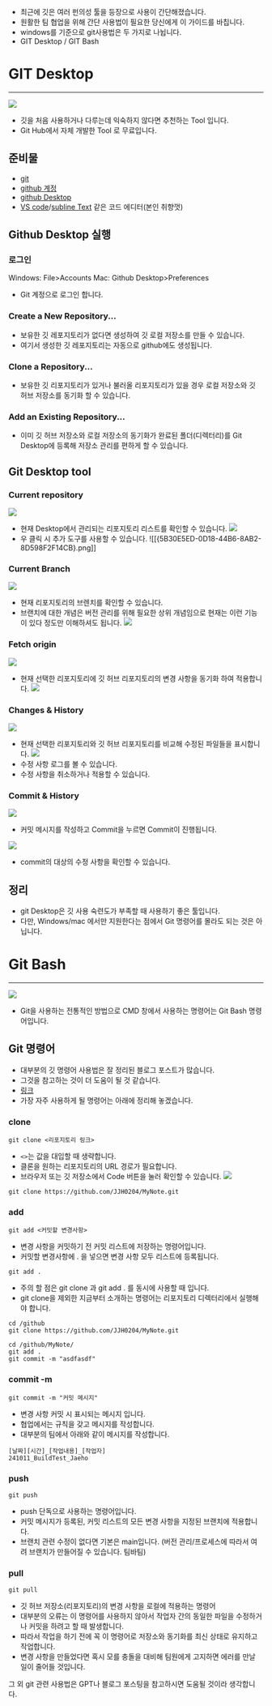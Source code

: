 - 최근에 깃은 여러 펀의성 툴을 등장으로 사용이 간단해졌습니다.
- 원활한 팀 협업을 위해 간단 사용법이 필요한 당신에게 이 가이드를 바칩니다.
- windows를 기준으로 git사용법은 두 가지로 나뉩니다.
- GIT Desktop / GIT Bash

# GIT Desktop
---
![]({D8C29681-9E20-444D-8120-ECFE3BCBA65F}.png)
- 깃을 처음 사용하거나 다루는데 익숙하지 않다면 추천하는 Tool 입니다.
- Git Hub에서 자체 개발한 Tool 로 무료입니다.

## 준비물
- [git](https://git-scm.com/book/ko/v2/%EC%8B%9C%EC%9E%91%ED%95%98%EA%B8%B0-Git-%EC%84%A4%EC%B9%98)
- [github 계정](https://github.com/signup?ref_cta=Sign+up&ref_loc=header+logged+out&ref_page=%2F&source=header-home)
- [github Desktop](https://github.com/apps/desktop?ref_cta=download+desktop&ref_loc=installing+github+desktop&ref_page=docs)
- [VS code](https://code.visualstudio.com/)/[subline Text](https://www.sublimetext.com/) 같은 코드 에디터(본인 취향껏)

## Github Desktop 실행
### 로그인
Windows: File>Accounts
Mac: Github Desktop>Preferences
- Git 계정으로 로그인 합니다.

### Create a New Repository...
- 보유한 깃 레포지토리가 없다면 생성하여 깃 로컬 저장소를 만들 수 있습니다.
- 여기서 생성한 깃 레포지토리는 자동으로 github에도 생성됩니다.

### Clone a Repository...
- 보유한 깃 리포지토리가 있거나 불러올 리포지토리가 있을 경우 로컬 저장소와 깃 허브 저장소를 동기화 할 수 있습니다.

### Add an Existing Repository...
- 이미 깃 허브 저장소와 로컬 저장소의 동기화가 완료된 폴더(디렉터리)를 Git Desktop에 등록해 저장소 관리를 편하게 할 수 있습니다.

## Git Desktop tool
### Current repository
![]({D6BA75C7-B1A0-4F0A-9D53-A9602FB6C555}.png)
- 현재 Desktop에서 관리되는 리포지토리 리스트를 확인할 수 있습니다.
![]({1868DD3A-25D8-48B2-B911-72113AFA2C68}.png)
- 우 클릭 시 추가 도구를 사용할 수 있습니다.
![[{5B30E5ED-0D18-44B6-8AB2-8D598F2F14CB}.png]]
### Current Branch
![]({02484323-70B4-40EA-B800-F3FF86496E79}.png)
- 현재 리포지토리의 브렌치를 확인할 수 있습니다.
- 브랜치에 대한 개념은 버전 관리를 위해 필요한 상위 개념임으로 현재는 이런 기능이 있다 정도만 이해하셔도 됩니다.
![]({869F4B00-1CEE-42E2-AEC0-BB5BA4553DB4}.png)
### Fetch origin
![]({CC68BBB3-D082-41E6-B73E-3F8DF6B17719}.png)
- 현재 선택한 리포지토리에 깃 허브 리포지토리의 변경 사항을 동기화 하여 적용합니다.
![]({5291E364-673F-4184-A301-F65F7FA69150}.png)

### Changes & History
![]({88B3B88D-AAB2-41D6-BC39-27CA71634F21}.png)
- 현재 선택한 리포지토리와 깃 허브 리포지토리를 비교해 수정된 파일들을 표시합니다.
![]({97BDF22A-FE19-45AC-A2FA-5AC27D634846}.png)
- 수정 사항 로그를 볼 수 있습니다.
- 수정 사항을 취소하거나 적용할 수 있습니다.
### Commit & History
![]({2F9319A8-8562-4688-B0DA-284CD6A8CA55}.png)
- 커밋 메시지를 작성하고 Commit을 누르면 Commit이 진행됩니다.

![]({305F31F2-FFFD-4EEF-92FF-3C56C4271CE9}.png)
- commit의 대상의 수정 사항을 확인할 수 있습니다.

## 정리
- git Desktop은 깃 사용 숙련도가 부족할 때 사용하기 좋은 툴입니다.
- 다만, Windows/mac 에서만 지원한다는 점에서 Git 명령어를 몰라도 되는 것은 아닙니다.

# Git Bash
---
![]({2EA156A4-74B1-4601-810F-00F2E63A86F4}.png)
- Git을 사용하는 전통적인 방법으로 CMD 창에서 사용하는 명령어는 Git Bash 명령어입니다.

## Git 명령어
- 대부분의 깃 명령어 사용법은 잘 정리된 블로그 포스트가 많습니다.
- 그것을 참고하는 것이 더 도움이 될 것 같습니다.
- [링크](https://velog.io/@delilah/GitHub-Git-%EB%AA%85%EB%A0%B9%EC%96%B4-%EB%AA%A8%EC%9D%8C)
- 가장 자주 사용하게 될 명령어는 아래에 정리해 놓겠습니다.
### clone
```
git clone <리포지토리 링크>
```
- `<>`는 값을 대입할 때 생략합니다.
- 클론을 원하는 리포지토리의 URL 경로가 필요합니다.
- 브라우저 또는 깃 저장소에서 Code 버튼을 눌러 확인할 수 있습니다.
![]({54C2A394-A6B1-4E50-BE45-8C7D92CBBC2F}.png)

```
git clone https://github.com/JJH0204/MyNote.git
```
### add

```
git add <커밋할 변경사항>
```
- 변경 사항을 커밋하기 전 커밋 리스트에 저장하는 명령어입니다.
- 커밋할 변경사항에 . 을 넣으면 변경 사항 모두 리스트에 등록됩니다.

```
git add .
```
- 주의 할 점은 git clone 과 git add . 를 동시에 사용할 때 입니다.
- git clone을 제외한 지금부터 소개하는 명령어는 리포지토리 디렉터리에서 실행해야 합니다.

```
cd /github
git clone https://github.com/JJH0204/MyNote.git

cd /github/MyNote/
git add .
git commit -m "asdfasdf"
```
### commit -m
```
git commit -m "커밋 메시지"
```
- 변경 사항 커밋 시 표시되는 메시지 입니다.
- 협업에서는 규칙을 갖고 메시지를 작성합니다.
- 대부분의 팀에서 아래와 같이 메시지를 작성합니다.

```
[날짜][시간]_[작업내용]_[작업자]
241011_BuildTest_Jaeho
```
### push

```
git push
```
- push 단독으로 사용하는 명령어입니다.
- 커밋 메시지가 등록된, 커밋 리스트의 모든 변경 사항을 지정된 브랜치에 적용합니다.
- 브랜치 관련 수정이 없다면 기본은 main입니다.
  (버전 관리/프로세스에 따라서 여려 브랜치가 만들어질 수 있습니다. 팀바팀)

### pull

```
git pull
```
- 깃 허브 저장소(리포지토리)의 변경 사항을 로컬에 적용하는 명령어
- 대부분의 오류는 이 명령어를 사용하지 않아서 작업자 간의 동일한 파일을 수정하거나 커밋을 하려고 할 때 발생합니다.
- 따라서 작업을 하기 전에 꼭 이 명령어로 저장소와 동기화를 최신 상태로 유지하고 작업합니다.
- 변경 사항을 만들었다면 혹시 모를 충돌을 대비해 팀원에게 고지하면 에러를 만날 일이 줄어들 것입니다.

그 외 git 관련 사용법은 GPT나 블로그 포스팅을 참고하시면 도움될 것이라 생각합니다.